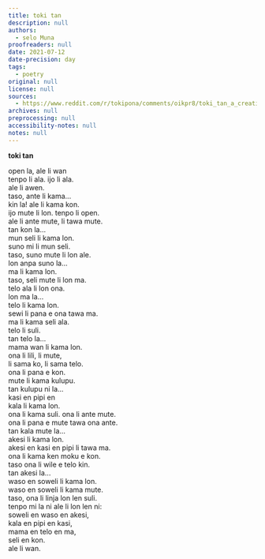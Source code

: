 ```yaml
---
title: toki tan
description: null
authors:
  - selo Muna
proofreaders: null
date: 2021-07-12
date-precision: day
tags:
  - poetry
original: null
license: null
sources:
  - https://www.reddit.com/r/tokipona/comments/oikpr8/toki_tan_a_creation_story_in_toki_pona_inspired/
archives: null
preprocessing: null
accessibility-notes: null
notes: null
---
```


<!-- "toki tan", a creation story in toki pona (inspired by evolution) + a suggestion for month names in the toki pona lunisolar calendar 

toki!! sorry for the really nasa title. i promise itll make sense by the end.

i really love the [toki pona lunisolar](https://www.reddit.com/r/tokipona/comments/dr378j/lunisolar_calendar_for_toki_pona_done/) calendar created by u/pisceyo . (if you would like to see a working rendition of that calendar, [o lukin e ni](https://nilakayas.neocities.org/karya/kalender.html) tan u/just-a-melon ). one feature of the lunisolar calendar is that its months (or moons, as i will use commonly thruout this post) lack names. here is my sugestion for a potential month naming system.

why might month names benefit the lunisolar calendar?

while tying the moon names to local seasons can be good for personal or local use, it is prone to issues in an online setting. all over the world, the local seasons vary alot. in the southern hemisphere, many places have 4 seasons but in an opposite arrangement to temperate northern hemisphere countries. some places have more than 4 seasons. some places only have 2 seasons. also, if you have 6 or 8 months of one season, thats going to be hard to talk about in a language where the numbers bigger than 2 are deliberately difficult to say.

it would be simpler if the moons of the toki pona lunisolar calendar had names that everyone could use, no matter their local seasons. these names would have to be based on something other than seasons? in many cultures, months are named after mythological figures.

i have always been struck by how poetically beautiful the big bang and the evolution of life on earth is. to me, its like a creation myth. so i wrote a creation story in toki pona inspired by evolution. it is called toki tan and it is in the form of poetry. it is at the end of this post.

so what would be the month names?

i picked toki pona words as the month names. this means that this naming system requires neither new words, nor loan words to operate. the month names are:

mun Wan, mun Kon, mun Seli, mun Ma, mun Telo, mun Mama, mun Kasi, mun Pipi, mun Kala, mun Akesi, mun Waso, mun Soweli.

the intercalary month is still called "mun Namako". moon names would be capitalized in writing to disambiguate them from normal toki pona words, and because they are technically acting as proper names.

the names are symbolic of important moments for the evolution of life on earth, arranged roughly in chronological order (i make no claims of their exactness. the precise timing of evolution is complicated to measure, and so this is a useful approximation for the sake of convenience and poetry, and not a definitive statement of truth. if it suddenly turned out that fish had actually evolved before arthropods, i dont think it'd really be necessary to change the month names to reflect that)

the brief reasoning for these names:

* mun Wan - the inital state of the universe, when everything was one
* mun Kon - the time after the big bang, when the universe was all gasses/plasma (kon) like hydrogen and helium
* mun Seli - referring to the beginning of star formation. i avoided calling it mun Mun or mun Suno because that could cause miscommunication fairly easily.
* mun Ma - referring to the formation of our planet earth
* mun Telo - referring to formation of liquid water on earth, & to the cooling of earth
* mun Mama - referring to LUCA, the ancestor every living thing on earth shares, and within toki tan to prokaryotes more broadly
* mun Kasi - origin of plants
* mun Pipi - origin of arthropods
* mun Kala - origin of fish
* mun Akesi - origin of land tetrapods, which started out as reptile-like animals before splitting into diapsids and synapsids.
* mun Waso - evolution of avian dinosaurs ("birds")
* mun Soweli - evolution of mammals (including humans)
* mun Namako - haha spicy moon

EDIT: upon suggestion from a few people (including u/just-a-melon ), i would also recommend that if you want to be specific/unambiguous about the fact that you're talking about the moon names presented in this system, you could also use nanpa. so you would say "mun nanpa wan, mun nanpa kon, mun nanpa seli, etc.". this is similar to how lipu tenpo numbers their issues.

so thats my suggestion for moon names. now, here is the toki tan poem. it is a piece that i wrote to stand on its own merit, but to support/provide additional flavor to this month-naming system as well. it also makes use of a few of the proverbs given in pu. i'm happy about this poem and i hope people like it. translation forthcoming in comments

for the record: it is currently mun Telo of sike 20 (2021-07-12). the month just started a few days ago. 

-->

**toki tan**

open la, ale li wan  \
tenpo li ala. ijo li ala.  \
ale li awen.  \
taso, ante li kama...  \
kin la! ale li kama kon.  \
ijo mute li lon. tenpo li open.  \
ale li ante mute, li tawa mute.  \
tan kon la...  \
mun seli li kama lon.  \
suno mi li mun seli.  \
taso, suno mute li lon ale.  \
lon anpa suno la...  \
ma li kama lon.  \
taso, seli mute li lon ma.  \
telo ala li lon ona.  \
lon ma la...  \
telo li kama lon.  \
sewi li pana e ona tawa ma.  \
ma li kama seli ala.  \
telo li suli.  \
tan telo la...  \
mama wan li kama lon.  \
ona li lili, li mute,  \
li sama ko, li sama telo.  \
ona li pana e kon.  \
mute li kama kulupu.  \
tan kulupu ni la...  \
kasi en pipi en  \
kala li kama lon.  \
ona li kama suli. ona li ante mute.  \
ona li pana e mute tawa ona ante.  \
tan kala mute la...  \
akesi li kama lon.  \
akesi en kasi en pipi li tawa ma.  \
ona li kama ken moku e kon.  \
taso ona li wile e telo kin.  \
tan akesi la...  \
waso en soweli li kama lon.  \
waso en soweli li kama mute.  \
taso, ona li linja lon len suli.  \
tenpo mi la ni ale li lon len ni:  \
soweli en waso en akesi,  \
kala en pipi en kasi,  \
mama en telo en ma,  \
seli en kon.  \
ale li wan.

<!-- ~ ~ ~

sina pona! ty for reading! 

-->